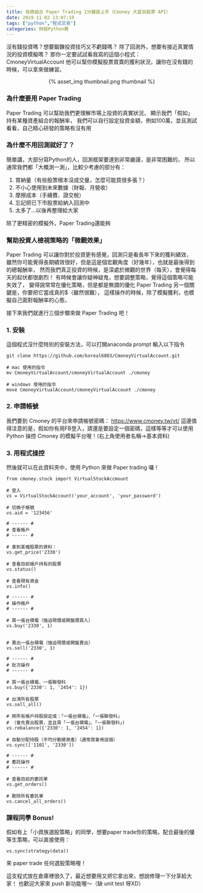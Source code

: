 ```yaml
---
title: 投資組合 Paper Trading 1分鐘就上手（Cmoney 大富翁股票 API）
date: 2019-11-02 13:07:19
tags: ["python","程式交易"]
categories: 財經Python教
---
```


沒有錢投資嗎？想要鍛鍊投資技巧又不虧錢嗎？
除了回測外，想要有接近真實情況的投資模擬嗎？
那你一定要試試看我寫的這個小程式：CmoneyVirtualAccount
他可以幫你模擬股票買賣的獲利狀況，讓你在沒有錢的時候，可以拿來做練習。

<center>{% asset_img thumbnail.png thumbnail %}</center>

### 為什麼要用 Paper Trading
Paper Trading 可以幫助我們更理解市場上投資的真實狀況，
顯示我們「假如」持有某種資產組合的報酬率，
我們可以自行設定投資金額，例如100萬，並且測試看看，自己精心研發的策略有沒有用

### 為什麼不用回測就好了？
簡單講，大部分寫Python的人，回測框架要達到非常嚴謹，是非常困難的，
所以通常我們都「大概測一測」，比較少考慮的部分有：
1. 胃納量（有些股票根本沒成交量，怎麼可能買很多張？）
2. 不小心使用到未來數據（財報、月營收）
3. 摩擦成本（手續費、證交稅）
4. 忘記把已下市股票給納入回測中
5. 太多了...以後再整理給大家

除了更精密的模擬外，Paper Trading還能夠

### 幫助投資人檢視策略的「微觀效果」
Paper Trading 可以讓你對於投資更有感覺，回測只是看長年下來的獲利績效，
雖然你可能覺得長期績效很好，但是這是個宏觀角度（好幾年），也就是最後得到的總報酬率，
然而我們真正投資的時候，是深處於微觀的世界（每天），會覺得每天的起伏都很劇烈！
有時候會讓你疑神疑鬼，想要調整策略，覺得這個策略可能失效了，
變得說常常在優化策略，但是都是無謂的優化
Paper Trading 另一個關鍵是，你要把它當成真的$（雖然很難），
這樣操作的時候，除了模擬獲利，也模擬自己面對報酬率的心態，

接下來我們就進行三個步驟來做 Paper Trading 吧！

### 1. 安裝

這個程式沒什麼特別的安裝方法，可以打開anaconda prompt 輸入以下指令
```
git clone https://github.com/koreal6803/CmoneyVirtualAccount.git

# mac 使用的指令
mv CmoneyVirtualAccount/cmoneyVirtualAccount ./cmoney

# windows 使用的指令
move CmoneyVirtualAccount/cmoneyVirtualAccount ./cmoney
```

### 2. 申請帳號

我們要到 Cmoney 的平台來申請帳號密碼：
https://www.cmoney.tw/vt/
這邊值得注意的是，假如你有用FB登入，請還是要設定一個密碼，這樣等等才可以使用 Python 操控 Cmoney 的模擬平台喔！(右上角使用者名稱->基本資料)

### 3. 用程式操控
然後就可以在此資料夾中，使用 Python 來做 Paper trading 囉！
```
from cmoney.stock import VirtualStockAccmount

# 登入
vs = VirtualStockAccount('your_account', 'your_password')

# 切換子帳號
vs.aid = '123456'

# ------ #
# 查看帳戶
# ------ # 

# 拿到某檔股票的資料：
vs.get_price('2330')

# 查看目前帳戶持有的股票
vs.status()

# 查看現有資金
vs.info()

# ------ #
# 操作帳戶
# ------ # 

# 買一張台積電（強迫現價或開盤價買入）
vs.buy('2330', 1)


# 賣出一張台積電（強迫現價或開盤賣出）
vs.sell('2330', 1)

# ------ #
# 批次操作
# ------ # 

# 買一張台積電、一張聯發科
vs.buy({'2330': 1, '2454': 1})

# 出清所有股票
vs.sell_all()

# 將所有帳戶持股設定成：「一張台積電」、「一張聯發科」
# （會先賣出股票，並且買「一張台積電」、「一張聯發科」)
vs.rebalance({'2330': 1, '2454': 1})

# 自動分配持股（平均分散總資產）（通常我會用這個）
vs.sync(['1101', '2330'])

# ------ #
# 委託操作
# ------ # 

# 查看目前的委託單
vs.get_orders()

# 刪除所有委託單
vs.cancel_all_orders()

```

### 課程同學 Bonus!


假如有上「小資族選股策略」的同學，想要paper trade你的策略，配合最後的優等生策略，可以直接使用：

```
vs.sync(strategy(data))
```

來 paper trade 任何選股策略喔！

這支程式放在倉庫裡很久了，最近想要用又把它拿出來，想說修理一下分享給大家！
也歡迎大家來 push 新功能喔～（缺 unit test 呀XD）
